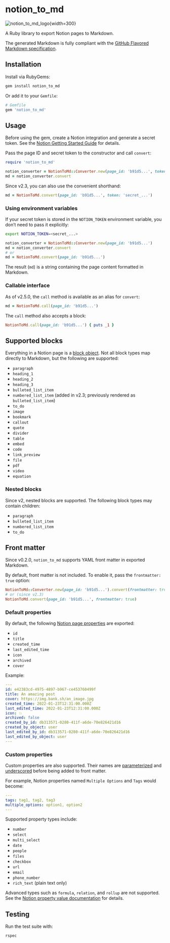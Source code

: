 # notion_to_md

![notion_to_md_logo](https://ik.imagekit.io/gxidvqvc9/noiton_to_md_logo_white_bg_-OiZSEkqY.png?updatedAt=1756209770491){width=300}

A Ruby library to export Notion pages to Markdown.

The generated Markdown is fully compliant with the [GitHub Flavored Markdown specification](https://github.github.com/gfm/).

## Installation

Install via RubyGems:

```bash
gem install notion_to_md
```

Or add it to your `Gemfile`:

```ruby
# Gemfile
gem 'notion_to_md'
```

## Usage

Before using the gem, create a Notion integration and generate a secret token. See the [Notion Getting Started Guide](https://developers.notion.com/docs/getting-started) for details.

Pass the page ID and secret token to the constructor and call `convert`:

```ruby
require 'notion_to_md'

notion_converter = NotionToMd::Converter.new(page_id: 'b91d5...', token: 'secret_...')
md = notion_converter.convert
```

Since v2.3, you can also use the convenient shorthand:

```ruby
md = NotionToMd.convert(page_id: 'b91d5...', token: 'secret_...')
```

### Using environment variables

If your secret token is stored in the `NOTION_TOKEN` environment variable, you don’t need to pass it explicitly:

```bash
export NOTION_TOKEN=<secret_...>
```

```ruby
notion_converter = NotionToMd::Converter.new(page_id: 'b91d5...')
md = notion_converter.convert
# or
md = NotionToMd.convert(page_id: 'b91d5...')
```

The result (`md`) is a string containing the page content formatted in Markdown.

### Callable interface

As of v2.5.0, the `call` method is available as an alias for `convert`:

```ruby
md = NotionToMd.call(page_id: 'b91d5...')
```

The `call` method also accepts a block:

```ruby
NotionToMd.call(page_id: 'b91d5...') { puts _1 }
```

## Supported blocks

Everything in a Notion page is a [block object](https://developers.notion.com/reference/block#block-object-keys). Not all block types map directly to Markdown, but the following are supported:

- `paragraph`
- `heading_1`
- `heading_2`
- `heading_3`
- `bulleted_list_item`
- `numbered_list_item` (added in v2.3; previously rendered as `bulleted_list_item`)
- `to_do`
- `image`
- `bookmark`
- `callout`
- `quote`
- `divider`
- `table`
- `embed`
- `code`
- `link_preview`
- `file`
- `pdf`
- `video`
- `equation`

### Nested blocks

Since v2, nested blocks are supported. The following block types may contain children:

- `paragraph`
- `bulleted_list_item`
- `numbered_list_item`
- `to_do`

## Front matter

Since v0.2.0, `notion_to_md` supports YAML front matter in exported Markdown.

By default, front matter is not included. To enable it, pass the `frontmatter: true` option:

```ruby
NotionToMd::Converter.new(page_id: 'b91d5...').convert(frontmatter: true)
# or (since v2.3)
NotionToMd.convert(page_id: 'b91d5...', frontmatter: true)
```

### Default properties

By default, the following [Notion page properties](https://developers.notion.com/reference/page#all-pages) are exported:

- `id`
- `title`
- `created_time`
- `last_edited_time`
- `icon`
- `archived`
- `cover`

Example:

```yml
---
id: e42383cd-4975-4897-b967-ce453760499f
title: An amazing post
cover: https://img.bank.sh/an_image.jpg
created_time: 2022-01-23T12:31:00.000Z
last_edited_time: 2022-01-23T12:31:00.000Z
icon: 💥
archived: false
created_by_id: db313571-0280-411f-a6de-70e826421d16
created_by_object: user
last_edited_by_id: db313571-0280-411f-a6de-70e826421d16
last_edited_by_object: user
---
```

### Custom properties

Custom properties are also supported. Their names are [parameterized](https://api.rubyonrails.org/classes/ActiveSupport/Inflector.html#method-i-parameterize) and [underscored](https://api.rubyonrails.org/classes/ActiveSupport/Inflector.html#method-i-underscore) before being added to front matter.

For example, Notion properties named `Multiple Options` and `Tags` would become:

```yml
---
tags: tag1, tag2, tag3
multiple_options: option1, option2
---
```

Supported property types include:

- `number`
- `select`
- `multi_select`
- `date`
- `people`
- `files`
- `checkbox`
- `url`
- `email`
- `phone_number`
- `rich_text` (plain text only)

Advanced types such as `formula`, `relation`, and `rollup` are not supported. See the [Notion property value documentation](https://developers.notion.com/reference/property-value-object#all-property-values) for details.

## Testing

Run the test suite with:

```bash
rspec
```
